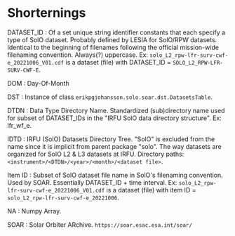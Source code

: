 # Shorternings

DATASET_ID : Of a set unique string identifier constants that each specify a
type of SolO dataset.
Probably defined by LESIA for SolO/RPW datasets. Identical to the
beginning of filenames following the official mission-wide filenaming
convention. Always(?) uppercase.
Ex: `solo_L2_rpw-lfr-surv-cwf-e_20221006_V01.cdf` is a dataset (file) with
DATASET_ID = `SOLO_L2_RPW-LFR-SURV-CWF-E`.

DOM : Day-Of-Month

DST : Instance of class `erikpgjohansson.solo.soar.dst.DatasetsTable`.

DTDN : Data Type Directory Name. Standardized (sub)directory name used
for subset of DATASET_IDs in the "IRFU SolO data directory structure". Ex:
lfr_wf_e.

IDTD : IRFU (SolO) Datasets Directory Tree. "SolO" is excluded from the
name since it is implicit from parent package "solo". The way datasets are
organized for SolO L2 & L3 datasets at IRFU. Directory paths:
`<instrument>/<DTDN>/<year>/<month>/<dataset file>`.

Item ID : Subset of SolO dataset file name in SolO's filenaming convention.
Used by SOAR. Essentially DATASET_ID + time interval.
Ex: `solo_L2_rpw-lfr-surv-cwf-e_20221006_V01.cdf` is a dataset (file) with
item ID = `solo_L2_rpw-lfr-surv-cwf-e_20221006`.

NA : Numpy Array.

SOAR : Solar Orbiter ARchive. `https://soar.esac.esa.int/soar/`
